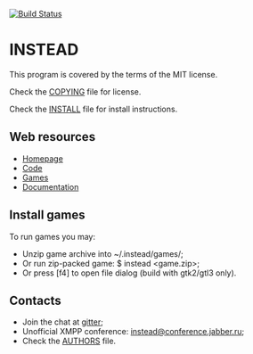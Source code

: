 [![Build Status](https://travis-ci.org/instead-hub/instead.svg?branch=master)](https://travis-ci.org/instead-hub/instead)

# INSTEAD

This program is covered by the terms of the MIT license.

Check the [COPYING](COPYING) file for license.

Check the [INSTALL](INSTALL) file for install instructions.

## Web resources

- [Homepage](https://instead-hub.github.io)
- [Code](https://github.com/instead-hub/instead)
- [Games](http://instead-games.sf.net)
- [Documentation](https://instead-hub.github.io/#doc)

## Install games

To run games you may:

- Unzip game archive into ~/.instead/games/;
- Or run zip-packed game: $ instead <game.zip>;
- Or press [f4] to open file dialog (build with gtk2/gtl3 only).

## Contacts

- Join the chat at [gitter](https://gitter.im/instead-hub/instead);
- Unofficial XMPP conference: instead@conference.jabber.ru;
- Check the [AUTHORS](AUTHORS) file.
